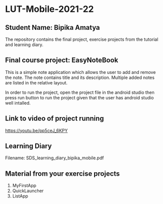 # LUT-Mobile-2021-22

## Student Name: Bipika Amatya

The repository contains the final project, exercise projects from the tutorial and learning diary.


## Final course project: EasyNoteBook
This is a simple note application which allows the user to add and remove the note. The note contains title and its description. Multiple added notes are listed in the relative layout. 

In order to run the project, open the project file in the android studio then press run button to run the project given that the user has android studio well intalled.

## Link to video of project running
https://youtu.be/pp5ceJ_6KPY

## Learning Diary
Filename: SDS_learning_diary_bipika_mobile.pdf

## Material from your exercise projects
1) MyFirstApp
2) QuickLauncher
3) ListApp

